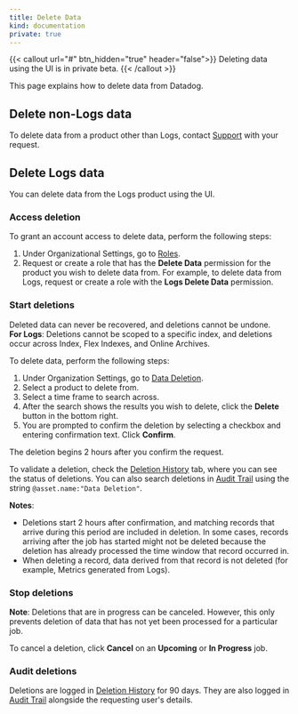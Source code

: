 ```yaml
---
title: Delete Data
kind: documentation
private: true
---
```


{{< callout url="#" btn_hidden="true" header="false">}}
  Deleting data using the UI is in private beta.
{{< /callout >}} 

This page explains how to delete data from Datadog.

## Delete non-Logs data

To delete data from a product other than Logs, contact [Support][1] with your request.

## Delete Logs data

You can delete data from the Logs product using the UI.

### Access deletion

To grant an account access to delete data, perform the following steps:

1. Under Organizational Settings, go to [Roles][3].
2. Request or create a role that has the **Delete Data** permission for the product you wish to delete data from. For example, to delete data from Logs, request or create a role with the **Logs Delete Data** permission.

### Start deletions

<div class="alert alert-danger">Deleted data can never be recovered, and deletions cannot be undone.</div>

<div class="alert alert-info"><strong>For Logs</strong>: Deletions cannot be scoped to a specific index, and deletions occur across Index, Flex Indexes, and Online Archives.
</div>

To delete data, perform the following steps:

1. Under Organization Settings, go to [Data Deletion][4].
2. Select a product to delete from.
3. Select a time frame to search across.
4. After the search shows the results you wish to delete, click the **Delete** button in the bottom right.
5. You are prompted to confirm the deletion by selecting a checkbox and entering confirmation text. Click **Confirm**.

The deletion begins 2 hours after you confirm the request.

To validate a deletion, check the [Deletion History][5] tab, where you can see the status of deletions. You can also search deletions in [Audit Trail][6] using the string `@asset.name:"Data Deletion"`.

**Notes**:
- Deletions start 2 hours after confirmation, and matching records that arrive during this period are included in deletion. In some cases, records arriving after the job has started might not be deleted because the deletion has already processed the time window that record occurred in.
- When deleting a record, data derived from that record is not deleted (for example, Metrics generated from Logs).

### Stop deletions

**Note**: Deletions that are in progress can be canceled. However, this only prevents deletion of data that has not yet been processed for a particular job.

To cancel a deletion, click **Cancel** on an **Upcoming** or **In Progress** job.

### Audit deletions

Deletions are logged in [Deletion History][5] for 90 days. They are also logged in [Audit Trail][6] alongside the requesting user's details.

[1]: https://www.datadoghq.com/support/
[2]: /account_management/rbac/permissions/
[3]: https://app.datadoghq.com/organization-settings/roles
[4]: https://app.datadoghq.com/organization-settings/data-deletion
[5]: https://app.datadoghq.com/organization-settings/data-deletion?data-deletion-tab=deletion-history
[6]: https://app.datadoghq.com/audit-trail?query=@asset.name:"Data%20Deletion"
